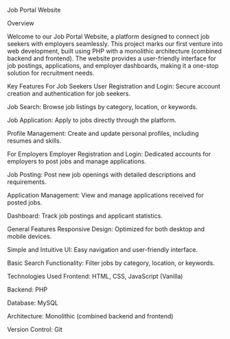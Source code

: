 Job Portal Website

Overview

Welcome to our Job Portal Website, a platform designed to connect job seekers with employers seamlessly. This project marks our first venture into web development, built using PHP with a monolithic architecture (combined backend and frontend). The website provides a user-friendly interface for job postings, applications, and employer dashboards, making it a one-stop solution for recruitment needs.

Key Features
For Job Seekers
User Registration and Login: Secure account creation and authentication for job seekers.

Job Search: Browse job listings by category, location, or keywords.

Job Application: Apply to jobs directly through the platform.

Profile Management: Create and update personal profiles, including resumes and skills.

For Employers
Employer Registration and Login: Dedicated accounts for employers to post jobs and manage applications.

Job Posting: Post new job openings with detailed descriptions and requirements.

Application Management: View and manage applications received for posted jobs.

Dashboard: Track job postings and applicant statistics.

General Features
Responsive Design: Optimized for both desktop and mobile devices.

Simple and Intuitive UI: Easy navigation and user-friendly interface.

Basic Search Functionality: Filter jobs by category, location, or keywords.

Technologies Used
Frontend: HTML, CSS, JavaScript (Vanilla)

Backend: PHP

Database: MySQL

Architecture: Monolithic (combined backend and frontend)

Version Control: Git
